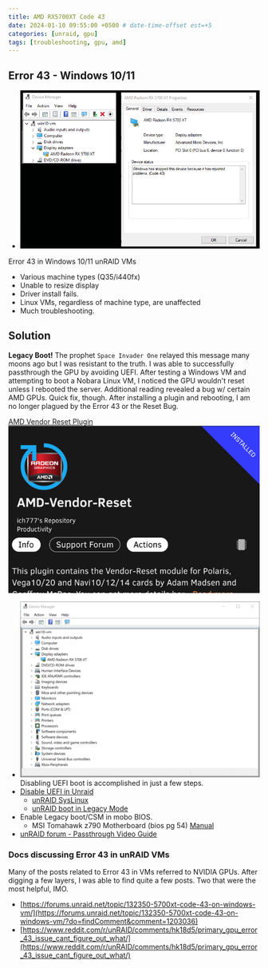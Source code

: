 ```yaml
---
title: AMD RX5700XT Code 43
date: 2024-01-10 09:55:00 +0500 # date-time-offset est=+5
categories: [unraid, gpu]
tags: [troubleshooting, gpu, amd]
---
```


## Error 43 - Windows 10/11

- ![](/assets/posts/2024-01/rx5700xt-error43.png)

 Error 43 in Windows 10/11 unRAID VMs 
- Various machine types (Q35/i440fx)
- Unable to resize display
- Driver install fails. 
- Linux VMs, regardless of machine type, are unaffected
- Much troubleshooting. 

## Solution
**Legacy Boot!** The prophet `Space Invader One` relayed this message many moons ago but I was resistant to the truth. I was able to successfully passthrough the GPU by avoiding UEFI. After testing a Windows VM and attempting to boot a Nobara Linux VM, I noticed the GPU wouldn't reset unless I rebooted the server. Additional reading revealed a bug w/ certain AMD GPUs. Quick fix, though. After installing a plugin and rebooting, I am no longer plagued by the Error 43 or the Reset Bug. 

[AMD Vendor Reset Plugin](https://forums.unraid.net/topic/92865-support-ich777-amd-vendor-reset-coraltpu-hpsahba/)
![AMD Reset Bug Plugin](/assets/posts/2024-01/2024-01-15_2.png)

- ![](/assets/posts/2024-01/2024-01-11_1.png)
Disabling UEFI boot is accomplished in just a few steps. 
- [Disable UEFI in Unraid ](https://forums.unraid.net/topic/150233-switch-from-uefi-boot-to-legacy-boot/?do=findComment&comment=1345763)
	- [unRAID SysLinux](https://forums.unraid.net/topic/46802-faq-for-unraid-v6/?do=findComment&comment=491776)
	- [unRAID boot in Legacy Mode](https://forums.unraid.net/topic/150233-switch-from-uefi-boot-to-legacy-boot/?do=findComment&comment=1345763)
- Enable Legacy boot/CSM in mobo BIOS. 
	- MSI Tomahawk z790 Motherboard (bios pg 54) [Manual](https://download.msi.com/archive/mnu_exe/mb/MAGZ790TOMAHAWKWIFIDDR4.pdf)
- [unRAID forum - Passthrough Video Guide](https://forums.unraid.net/topic/69670-guide-fix-nvidia-code-43-issue-on-nvidia-gpu/?do=findComment&comment=649584)

### Docs discussing Error 43 in unRAID VMs

Many of the posts related to Error 43 in VMs referred to NVIDIA GPUs. After digging a few layers, I was able to find quite a few posts. Two that were the most helpful, IMO. 
- [https://forums.unraid.net/topic/132350-5700xt-code-43-on-windows-vm/](https://forums.unraid.net/topic/132350-5700xt-code-43-on-windows-vm/?do=findComment&comment=1203036)
- [https://www.reddit.com/r/unRAID/comments/hk18d5/primary_gpu_error_43_issue_cant_figure_out_what/](https://www.reddit.com/r/unRAID/comments/hk18d5/primary_gpu_error_43_issue_cant_figure_out_what/)

